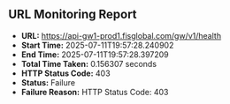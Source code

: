 ## URL Monitoring Report

- **URL:** https://api-gw1-prod1.fisglobal.com/gw/v1/health
- **Start Time:** 2025-07-11T19:57:28.240902
- **End Time:** 2025-07-11T19:57:28.397209
- **Total Time Taken:** 0.156307 seconds
- **HTTP Status Code:** 403
- **Status:** Failure
- **Failure Reason:** HTTP Status Code: 403
